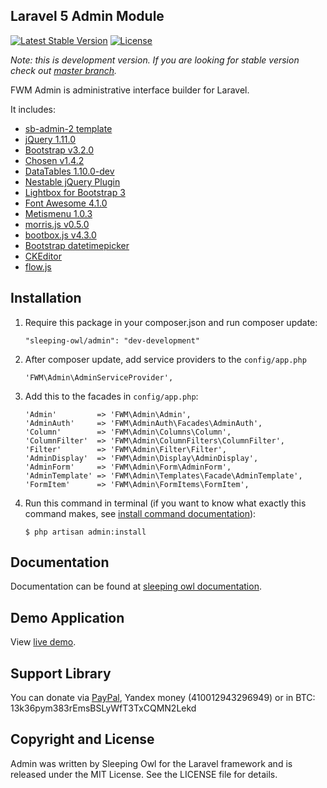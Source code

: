 ## Laravel 5 Admin Module

[![Latest Stable Version](https://poser.pugx.org/sleeping-owl/admin/v/stable.svg)](https://packagist.org/packages/fastwebmedia/admin)
[![License](https://poser.pugx.org/sleeping-owl/admin/license.svg)](https://packagist.org/packages/fastwebmedia/admin)

*Note: this is development version. If you are looking for stable version check out [master branch](https://github.com/sleeping-owl/admin).*

FWM Admin is administrative interface builder for Laravel.

It includes:

 - [sb-admin-2 template](http://startbootstrap.com/template-overviews/sb-admin-2/)
 - [jQuery 1.11.0](http://jquery.org)
 - [Bootstrap v3.2.0](http://getbootstrap.com)
 - [Chosen v1.4.2](http://harvesthq.github.io/chosen/)
 - [DataTables 1.10.0-dev](http://www.sprymedia.co.uk)
 - [Nestable jQuery Plugin](http://dbushell.github.io/Nestable/)
 - [Lightbox for Bootstrap 3](https://github.com/ashleydw/lightbox)
 - [Font Awesome 4.1.0](http://fontawesome.io)
 - [Metismenu 1.0.3](https://github.com/onokumus/metisMenu)
 - [morris.js v0.5.0]()
 - [bootbox.js v4.3.0](http://bootboxjs.com)
 - [Bootstrap datetimepicker](http://eonasdan.github.io/bootstrap-datetimepicker/)
 - [CKEditor](http://ckeditor.com)
 - [flow.js](https://github.com/flowjs/flow.js)

## Installation

 1. Require this package in your composer.json and run composer update:

		"sleeping-owl/admin": "dev-development"

 2. After composer update, add service providers to the `config/app.php`

	    'FWM\Admin\AdminServiceProvider',

 3. Add this to the facades in `config/app.php`:

		'Admin'         => 'FWM\Admin\Admin',
		'AdminAuth'     => 'FWM\AdminAuth\Facades\AdminAuth',
		'Column'        => 'FWM\Admin\Columns\Column',
		'ColumnFilter'  => 'FWM\Admin\ColumnFilters\ColumnFilter',
		'Filter'        => 'FWM\Admin\Filter\Filter',
		'AdminDisplay'  => 'FWM\Admin\Display\AdminDisplay',
		'AdminForm'     => 'FWM\Admin\Form\AdminForm',
		'AdminTemplate' => 'FWM\Admin\Templates\Facade\AdminTemplate',
		'FormItem'      => 'FWM\Admin\FormItems\FormItem',

 4. Run this command in terminal (if you want to know what exactly this command makes, see [install command documentation](http://sleeping-owl.github.io/en/Commands/Install.html)):

		$ php artisan admin:install

## Documentation

Documentation can be found at [sleeping owl documentation](http://sleeping-owl.github.io/v3).

## Demo Application

View [live demo](http://sleepingowladmindemo2.cloudcontrolled.com).

## Support Library

You can donate via [PayPal](https://www.paypal.com/cgi-bin/webscr?cmd=_s-xclick&hosted_button_id=AXJMWMRPCBGVA), Yandex money (410012943296949) or in BTC: 13k36pym383rEmsBSLyWfT3TxCQMN2Lekd

## Copyright and License

Admin was written by Sleeping Owl for the Laravel framework and is released under the MIT License. See the LICENSE file for details.
